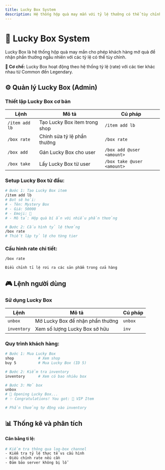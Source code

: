 ```yaml
---
title: Lucky Box System
description: Hệ thống hộp quà may mắn với tỷ lệ thưởng có thể tùy chỉnh và quản lý phần thưởng
---
```


# 🎁 Lucky Box System

Lucky Box là hệ thống hộp quà may mắn cho phép khách hàng mở quà để nhận phần thưởng ngẫu nhiên với các tỷ lệ có thể tùy chỉnh.

<div className="callout callout-info">
  <strong>🎲 Cơ chế:</strong> Lucky Box hoạt động theo hệ thống tỷ lệ (rate) với các tier khác nhau từ Common đến Legendary.
</div>


## ⚙️ Quản lý Lucky Box (Admin)

### Thiết lập Lucky Box cơ bản

<table className="command-table">
  <thead>
    <tr>
      <th>Lệnh</th>
      <th>Mô tả</th>
      <th>Cú pháp</th>
    </tr>
  </thead>
  <tbody>
    <tr>
      <td><code>/item add lb</code></td>
      <td>Tạo Lucky Box item trong shop</td>
      <td><code>/item add lb</code></td>
    </tr>
    <tr>
      <td><code>/box rate</code></td>
      <td>Chỉnh sửa tỷ lệ phần thưởng</td>
      <td><code>/box rate</code></td>
    </tr>
    <tr>
      <td><code>/box add</code></td>
      <td>Gán Lucky Box cho user</td>
      <td><code>/box add @user &lt;amount&gt;</code></td>
    </tr>
    <tr>
      <td><code>/box take</code></td>
      <td>Lấy Lucky Box từ user</td>
      <td><code>/box take @user &lt;amount&gt;</code></td>
    </tr>
  </tbody>
</table>

### Setup Lucky Box từ đầu:

```bash
# Bước 1: Tạo Lucky Box item
/item add lb
# Bot sẽ hỏi:
# - Tên: Mystery Box
# - Giá: 50000  
# - Emoji: 🎁
# - Mô tả: Hộp quà bí ẩn với nhiều phần thưởng

# Bước 2: Cấu hình tỷ lệ thưởng
/box rate
# Thiết lập tỷ lệ cho từng tier
```

### Cấu hình rate chi tiết:

```bash
/box rate

Điều chỉnh tỉ lệ rơi ra các sản phẩm trong cửa hàng
```

## 🎮 Lệnh người dùng

### Sử dụng Lucky Box

<table className="command-table">
  <thead>
    <tr>
      <th>Lệnh</th>
      <th>Mô tả</th>
      <th>Cú pháp</th>
    </tr>
  </thead>
  <tbody>
    <tr>
      <td><code>unbox</code></td>
      <td>Mở Lucky Box để nhận phần thưởng</td>
      <td><code>unbox</code></td>
    </tr>
    <tr>
      <td><code>inventory</code></td>
      <td>Xem số lượng Lucky Box sở hữu</td>
      <td><code>inv</code></td>
    </tr>
  </tbody>
</table>

### Quy trình khách hàng:

```bash
# Bước 1: Mua Lucky Box
shop           # Xem shop
buy 5          # Mua Lucky Box (ID 5)

# Bước 2: Kiểm tra inventory  
inventory      # Xem có bao nhiêu box

# Bước 3: Mở box
unbox
# 🎁 Opening Lucky Box...
# ✨ Congratulations! You got: 💎 VIP Item

# Phần thưởng tự động vào inventory
```

## 📊 Thống kê và phân tích

#### Cân bằng tỉ lệ:
```bash
# Kiểm tra thông qua log-box channel
- Kiểm tra tỷ lệ thực tế vs cấu hình
- Điều chỉnh rate nếu cần
- Đảm bảo server không bị lỗ
```
